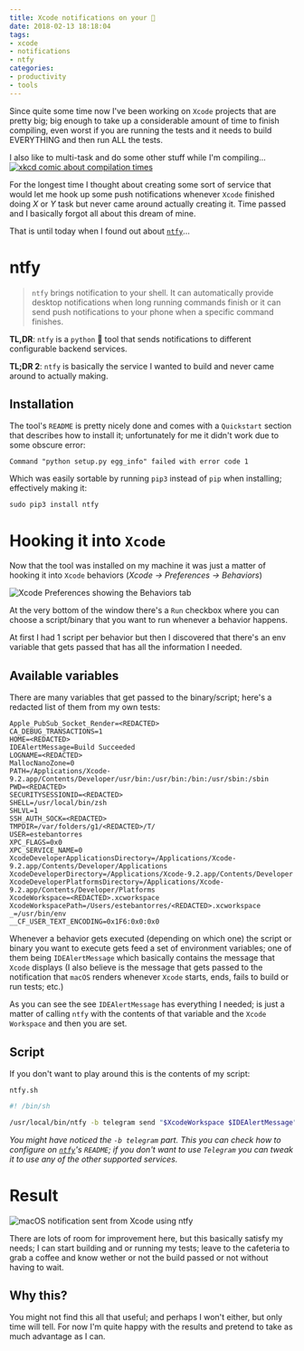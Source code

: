 ```yaml
---
title: Xcode notifications on your 📱
date: 2018-02-13 18:18:04
tags: 
- xcode
- notifications
- ntfy
categories:
- productivity
- tools 
---
```


Since quite some time now I've been working on `Xcode` projects that are pretty big; big enough to take up a considerable amount of time to finish compiling, even worst if you are running the tests and it needs to build EVERYTHING and then run ALL the tests.

I also like to multi-task and do some other stuff while I'm compiling…
[![xkcd comic about compilation times](https://imgs.xkcd.com/comics/compiling.png)](https://xkcd.com/303/)

<!--more-->

For the longest time I thought about creating some sort of service that would let me hook up some push notifications whenever `Xcode` finished doing *X* or *Y* task but never came around actually creating it. Time passed and I basically forgot all about this dream of mine.

That is until today when I found out about [`ntfy`][ntfy]…

# ntfy

>`ntfy` brings notification to your shell. It can automatically provide desktop notifications when long running commands finish or it can send push notifications to your phone when a specific command finishes.

**TL,DR**: `ntfy` is a `python` 🐍  tool that sends notifications to different configurable backend services.

**TL;DR 2**: `ntfy` is basically the service I wanted to build and never came around to actually making.

## Installation

The tool's `README` is pretty nicely done and comes with a `Quickstart` section that describes how to install it; unfortunately for me it didn't work due to some obscure error:

```console
Command "python setup.py egg_info" failed with error code 1
```

Which was easily sortable by running `pip3` instead of `pip` when installing; effectively making it:

```console
sudo pip3 install ntfy
```

# Hooking it into `Xcode`

Now that the tool was installed on my machine it was just a matter of hooking it into `Xcode` behaviors (_Xcode -> Preferences -> Behaviors_)

![Xcode Preferences showing the Behaviors tab](Xcode_Behaviors.png)

At the very bottom of the window there's a `Run` checkbox where you can choose a script/binary that you want to run whenever a behavior happens.

At first I had 1 script per behavior but then I discovered that there's an env variable that gets passed that has all the information I needed.

## Available variables

There are many variables that get passed to the binary/script; here's a redacted list of them from my own tests:

```
Apple_PubSub_Socket_Render=<REDACTED>
CA_DEBUG_TRANSACTIONS=1
HOME=<REDACTED>
IDEAlertMessage=Build Succeeded
LOGNAME=<REDACTED>
MallocNanoZone=0
PATH=/Applications/Xcode-9.2.app/Contents/Developer/usr/bin:/usr/bin:/bin:/usr/sbin:/sbin
PWD=<REDACTED>
SECURITYSESSIONID=<REDACTED>
SHELL=/usr/local/bin/zsh
SHLVL=1
SSH_AUTH_SOCK=<REDACTED>
TMPDIR=/var/folders/g1/<REDACTED>/T/
USER=estebantorres
XPC_FLAGS=0x0
XPC_SERVICE_NAME=0
XcodeDeveloperApplicationsDirectory=/Applications/Xcode-9.2.app/Contents/Developer/Applications
XcodeDeveloperDirectory=/Applications/Xcode-9.2.app/Contents/Developer
XcodeDeveloperPlatformsDirectory=/Applications/Xcode-9.2.app/Contents/Developer/Platforms
XcodeWorkspace=<REDACTED>.xcworkspace
XcodeWorkspacePath=/Users/estebantorres/<REDACTED>.xcworkspace
_=/usr/bin/env
__CF_USER_TEXT_ENCODING=0x1F6:0x0:0x0
```

Whenever a behavior gets executed (depending on which one) the script or binary you want to execute gets feed a set of environment variables; one of them being `IDEAlertMessage` which basically contains the message that `Xcode` displays (I also believe is the message that gets passed to the notification that `macOS` renders whenever `Xcode` starts, ends, fails to build or run tests; etc.)

As you can see the see `IDEAlertMessage` has everything I needed; is just a matter of calling `ntfy` with the contents of that variable and the `Xcode Workspace` and then you are set.

## Script

If you don't want to play around this is the contents of my script:

`ntfy.sh`
```bash
#! /bin/sh

/usr/local/bin/ntfy -b telegram send "$XcodeWorkspace $IDEAlertMessage"
```

_You might have noticed the `-b telegram` part. This you can check how to configure on [`ntfy`][ntfy]'s `README`; if you don't want to use `Telegram` you can tweak it to use any of the other supported services._

# Result

![macOS notification sent from Xcode using ntfy](notification.png)

There are lots of room for improvement here, but this basically satisfy my needs; I can start building and or running my tests; leave to the cafeteria to grab a coffee and know wether or not the build passed or not without having to wait.

## Why this?

You might not find this all that useful; and perhaps I won't either, but only time will tell.
For now I'm quite happy with the results and pretend to take as much advantage as I can.


[ntfy]:https://github.com/dschep/ntfy